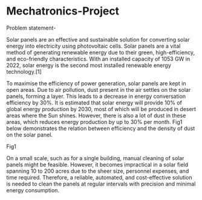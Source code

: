 # Mechatronics-Project

Problem statement-

Solar panels are an effective and sustainable solution for converting solar energy into electricity using photovoltaic cells. Solar panels are a vital method of generating renewable energy due to their green, high-efficiency, and eco-friendly characteristics. With an installed capacity of 1053 GW in 2022, solar energy is the second most installed renewable energy technology.[1]

To maximise the efficiency of power generation, solar panels are kept in open areas. Due to air pollution, dust present in the air settles on the solar panels, forming a layer. This leads to a decrease in energy conversation efficiency by 30%. It is estimated that solar energy will provide 10% of global energy production by 2030, most of which will be produced in desert areas where the Sun shines. However, there is also a lot of dust in these areas, which reduces energy production by up to 30% per month. Fig1 below demonstrates the relation between efficiency and the density of dust on the solar panel.
                                                 
Fig1

On a small scale, such as for a single building, manual cleaning of solar panels might be feasible. However, it becomes impractical in a solar field spanning 10 to 200 acres due to the sheer size, personnel expenses, and time required. Therefore, a reliable, automated, and cost-effective solution is needed to clean the panels at regular intervals with precision and minimal energy consumption.

